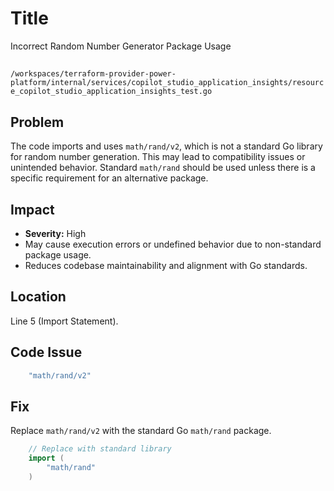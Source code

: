 # Title

Incorrect Random Number Generator Package Usage

##

`/workspaces/terraform-provider-power-platform/internal/services/copilot_studio_application_insights/resource_copilot_studio_application_insights_test.go`

## Problem

The code imports and uses `math/rand/v2`, which is not a standard Go library for random number generation. This may lead to compatibility issues or unintended behavior. Standard `math/rand` should be used unless there is a specific requirement for an alternative package.

## Impact

- **Severity:** High
- May cause execution errors or undefined behavior due to non-standard package usage.
- Reduces codebase maintainability and alignment with Go standards.

## Location

Line 5 (Import Statement).

## Code Issue

```go
	"math/rand/v2"
```

## Fix

Replace `math/rand/v2` with the standard Go `math/rand` package.

```go
	// Replace with standard library
	import (
		"math/rand"
	)
```
